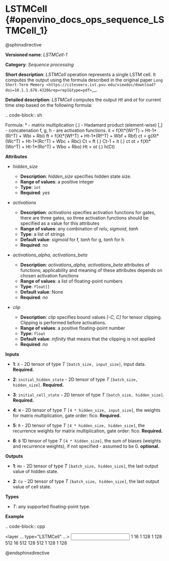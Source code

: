 # LSTMCell  {#openvino_docs_ops_sequence_LSTMCell_1}

@sphinxdirective

**Versioned name**: *LSTMCell-1*

**Category**: *Sequence processing*

**Short description**: *LSTMCell* operation represents a single LSTM cell. It computes the output using the formula described in the original paper `Long Short-Term Memory <https://citeseerx.ist.psu.edu/viewdoc/download?doi=10.1.1.676.4320&rep=rep1&type=pdf>`__.

**Detailed description**: *LSTMCell* computes the output *Ht* and *ot* for current time step based on the following formula:

.. code-block:: sh

   Formula:
     *  - matrix multiplication
    (.) - Hadamard product (element-wise)
    [,] - concatenation
    f, g, h - are activation functions.
        it = f(Xt*(Wi^T) + Ht-1*(Ri^T) + Wbi + Rbi)
        ft = f(Xt*(Wf^T) + Ht-1*(Rf^T) + Wbf + Rbf)
        ct = g(Xt*(Wc^T) + Ht-1*(Rc^T) + Wbc + Rbc)
        Ct = ft (.) Ct-1 + it (.) ct
        ot = f(Xt*(Wo^T) + Ht-1*(Ro^T) + Wbo + Rbo)
        Ht = ot (.) h(Ct)


**Attributes**

* *hidden_size*

  * **Description**: *hidden_size* specifies hidden state size.
  * **Range of values**: a positive integer
  * **Type**: ``int``
  * **Required**: *yes*

* *activations*

  * **Description**: *activations* specifies activation functions for gates, there are three gates, so three activation functions should be specified as a value for this attributes
  * **Range of values**: any combination of *relu*, *sigmoid*, *tanh*
  * **Type**: a list of strings
  * **Default value**: *sigmoid* for f, *tanh* for g, *tanh* for h
  * **Required**: *no*

* *activations_alpha, activations_beta*

  * **Description**: *activations_alpha, activations_beta* attributes of functions; applicability and meaning of these attributes depends on chosen activation functions
  * **Range of values**: a list of floating-point numbers
  * **Type**: ``float[]``
  * **Default value**: None
  * **Required**: *no*

* *clip*

  * **Description**: *clip* specifies bound values *[-C, C]* for tensor clipping. Clipping is performed before activations.
  * **Range of values**: a positive floating-point number
  * **Type**: ``float``
  * **Default value**: *infinity* that means that the clipping is not applied
  * **Required**: *no*

**Inputs**

* **1**: ``X`` - 2D tensor of type *T* ``[batch_size, input_size]``, input data. **Required.**

* **2**: ``initial_hidden_state`` - 2D tensor of type *T* ``[batch_size, hidden_size]``. **Required.**

* **3**: ``initial_cell_state`` - 2D tensor of type *T* ``[batch_size, hidden_size]``. **Required.**

* **4**: ``W`` - 2D tensor of type *T* ``[4 * hidden_size, input_size]``, the weights for matrix multiplication, gate order: fico. **Required.**

* **5**: ``R`` - 2D tensor of type *T* ``[4 * hidden_size, hidden_size]``, the recurrence weights for matrix multiplication, gate order: fico. **Required.**

* **6**: ``B`` 1D tensor of type *T* ``[4 * hidden_size]``, the sum of biases (weights and recurrence weights), if not specified - assumed to be 0. **optional.**


**Outputs**

* **1**: ``Ho`` - 2D tensor of type *T* ``[batch_size, hidden_size]``, the last output value of hidden state.

* **2**: ``Co`` - 2D tensor of type *T* ``[batch_size, hidden_size]``, the last output value of cell state.

**Types**

* *T*: any supported floating-point type.

**Example**

.. code-block:: cpp

   <layer ... type="LSTMCell" ...>
       <data hidden_size="128"/>
       <input>
           <port id="0">
               <dim>1</dim>
               <dim>16</dim>
           </port>
           <port id="1">
               <dim>1</dim>
               <dim>128</dim>
           </port>
           <port id="2">
               <dim>1</dim>
               <dim>128</dim>
           </port>
            <port id="3">
               <dim>512</dim>
               <dim>16</dim>
           </port>
            <port id="4">
               <dim>512</dim>
               <dim>128</dim>
           </port>
            <port id="5">
               <dim>512</dim>
           </port>
       </input>
       <output>
           <port id="6">
               <dim>1</dim>
               <dim>128</dim>
           </port>
           <port id="7">
               <dim>1</dim>
               <dim>128</dim>
           </port>
       </output>
   </layer>


@endsphinxdirective

